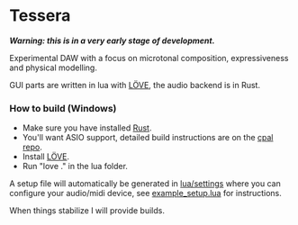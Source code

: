 # Tessera

***Warning: this is in a very early stage of development.***

Experimental DAW with a focus on microtonal composition, expressiveness and physical modelling.

GUI parts are written in lua with [LÖVE](https://love2d.org/), the audio backend is in Rust.

### How to build (Windows)
* Make sure you have installed [Rust](https://www.rust-lang.org/tools/install).
* You'll want ASIO support, detailed build instructions are on the [cpal repo](https://github.com/RustAudio/cpal#asio-on-windows).
* Install [LÖVE](https://love2d.org/).
* Run "love ." in the lua folder.

A setup file will automatically be generated in [lua/settings](lua/settings) where you can configure your audio/midi device, see [example_setup.lua](lua/settings/example_setup.lua) for instructions.

When things stabilize I will provide builds.
